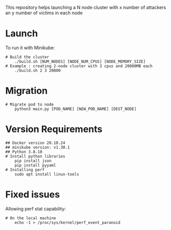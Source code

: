 This repository helps launching a N node cluster with x number of attackers an y number of victims in each node

# Launch

To run it with Minikube:
```console
# Build the cluster
    ./build.sh [NUM_NODES] [NODE_NUM_CPUS] [NODE_MEMORY_SIZE]
# Example : creating 2-node cluster with 3 cpus and 20000MB each
    ./build.sh 2 3 20000
```

# Migration 
```console
# Migrate pod to node
    python3 main.py [POD_NAME] [NEW_POD_NAME] [DEST_NODE]
```

# Version Requirements
```console
## Docker version 20.10.24
## minikube version: v1.30.1
## Python 3.8.10
# Install python libraries
    pip install json
    pip install pyyaml
# Installing perf
    sudo apt install linux-tools
```
# Fixed issues
Allowing perf stat capability:
```console
# On the local machine
    echo -1 > /proc/sys/kernel/perf_event_paranoid
```
